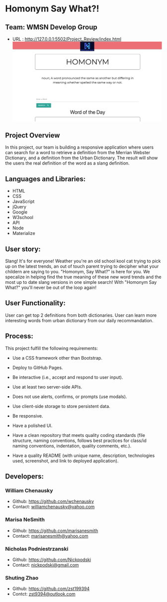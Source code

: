 # Homonym Say What?! 


## Team: WMSN Develop Group


* URL : http://127.0.0.1:5502/Project_Review/index.html
![web home](assets/images/webhome.png)

## Project Overview

In this project, our team is building a responsive application where users can search for a word to retrieve a definition from the Merrian Webster Dictionary, and a definition from the Urban Dictionary. The result will show the users the real definition of the word as a slang definition.

## Languages and Libraries:

* HTML
* CSS
* JavaScript
* jQuery
* Google
* W3school
* API
* Node
* Materialize

## User story:

Slang! It's for everyone! Weather you're an old school kool cat trying to pick up on the latest trends, an out of touch parent trying to decipher what your childern are saying to you. "Homonym, Say What?" is here for you. We specalize in helping find the true meaning of these new word trends and the most up to date slang versions in one simple search! With "Homonym Say What?" you'll never be out of the loop again!


## User Functionality:
User can get top 2 definitions from both dictionaries.
User can learn more interesting words from urban dictionary from our daily recommandation.
​
## Process:
This project fulfill the following requirements:
​
* Use a CSS framework other than Bootstrap.
​
* Deploy to GitHub Pages.
​
* Be interactive (i.e., accept and respond to user input).
​
* Use at least two server-side APIs.
​
* Does not use alerts, confirms, or prompts (use modals).
​
* Use client-side storage to store persistent data.

* Be responsive.
​
* Have a polished UI.
​
* Have a clean repository that meets quality coding standards (file structure, naming conventions, follows best practices for class/id naming conventions, indentation, quality comments, etc.).
​
* Have a quality README (with unique name, description, technologies used, screenshot, and link to deployed application).
​
## Developers:

### William Chenausky   
* Github: https://github.com/wchenausky  
* Contact: williamchenausky@yahoo.com

### Marisa NeSmith   
* Github: https://github.com/marisanesmith   
* Contact: marisanesmith@yahoo.com

### Nicholas Podniestrzanski 
* Github:  https://github.com/Nickpodski 
* Contact: nickpodski@gmail.com

### Shuting Zhao  
* Github: https://github.com/zst199394  
* Contct: zst9394@outlook.com